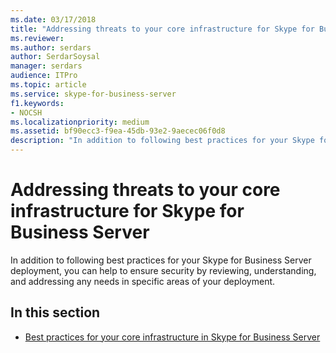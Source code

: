 ```yaml
---
ms.date: 03/17/2018
title: "Addressing threats to your core infrastructure for Skype for Business Server"
ms.reviewer: 
ms.author: serdars
author: SerdarSoysal
manager: serdars
audience: ITPro
ms.topic: article
ms.service: skype-for-business-server
f1.keywords:
- NOCSH
ms.localizationpriority: medium
ms.assetid: bf90ecc3-f9ea-45db-93e2-9aecec06f0d8
description: "In addition to following best practices for your Skype for Business Server deployment, you can help to ensure security by reviewing, understanding, and addressing any needs in specific areas of your deployment."
---
```


# Addressing threats to your core infrastructure for Skype for Business Server
 
In addition to following best practices for your Skype for Business Server deployment, you can help to ensure security by reviewing, understanding, and addressing any needs in specific areas of your deployment.
  
## In this section

- [Best practices for your core infrastructure in Skype for Business Server](best-practices.md)
    


